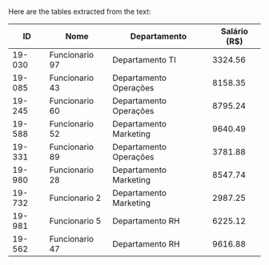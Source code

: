 Here are the tables extracted from the text:

| ID       | Nome            | Departamento          | Salário (R$) |
|----------|-----------------|-----------------------|---------------|
| 19-030   | Funcionario 97  | Departamento TI       | 3324.56       |
| 19-085   | Funcionario 43  | Departamento Operações | 8158.35       |
| 19-245   | Funcionario 60  | Departamento Operações | 8795.24       |
| 19-588   | Funcionario 52  | Departamento Marketing | 9640.49       |
| 19-331   | Funcionario 89  | Departamento Operações | 3781.88       |
| 19-980   | Funcionario 28  | Departamento Marketing | 8547.74       |
| 19-732   | Funcionario 2   | Departamento Marketing | 2987.25       |
| 19-981   | Funcionario 5   | Departamento RH       | 6225.12       |
| 19-562   | Funcionario 47  | Departamento RH       | 9616.88       |
